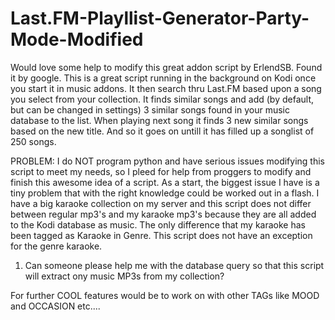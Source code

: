 # Last.FM-Playllist-Generator-Party-Mode-Modified
Would love some help to modify this great addon script by ErlendSB. Found it by google.
This is a great script running in the background on Kodi once you start it in music addons. 
It then search thru Last.FM based upon a song you select from your collection. It finds similar songs and add (by default, 
but can be changed in settings) 3 similar songs found in your music database to the list. When playing next song it finds 
3 new similar songs based on the new title. And so it goes on untill it has filled up a songlist of 250 songs.

PROBLEM: I do NOT program python and have serious issues modifying this script to meet my needs, so I pleed for help from
proggers to modify and finish this awesome idea of a script. As a start, the biggest issue I have is a tiny problem that with
the right knowledge could be worked out in a flash. I have a big karaoke collection on my server and this script does not
differ between regular mp3's and my karaoke mp3's because they are all added to the Kodi database as music. The only difference
that my karaoke has been tagged as Karaoke in Genre. This script does not have an exception for the genre karaoke. 

1. Can someone please help me with the database query so that this script will extract ony music MP3s from my collection?

For further COOL features would be to work on with other TAGs like MOOD and OCCASION etc....

